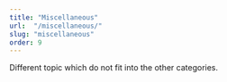 ```yaml
---
title: "Miscellaneous"
url:  "/miscellaneous/"
slug: "miscellaneous"
order: 9
---
```


Different topic which do not fit into the other categories.